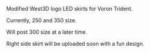 Modified West3D logo LED skirts for Voron Trident.

Currently, 250 and 350 size.  

Will post 300 size at a later time.

Right side skirt will be uploaded soon with a fun design.
